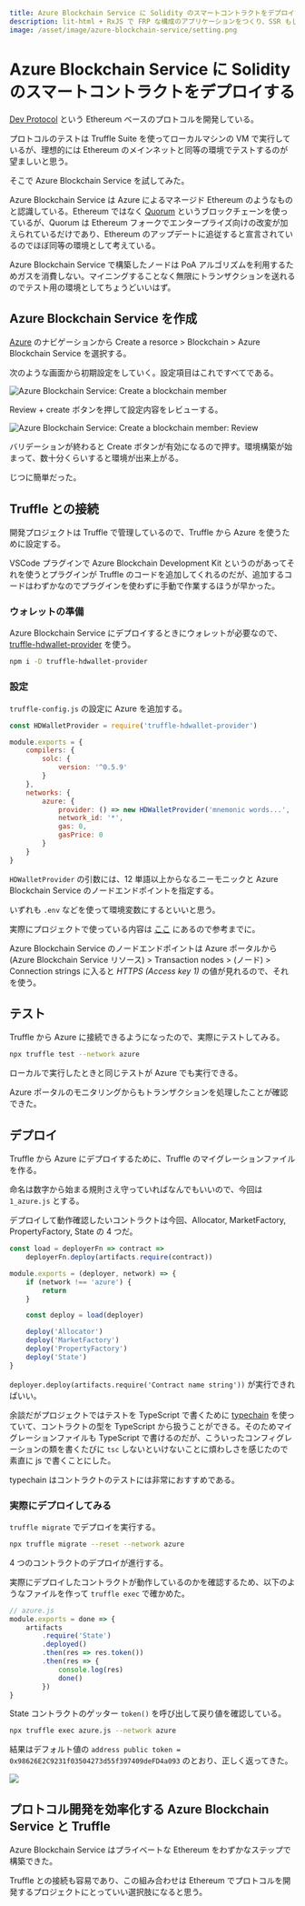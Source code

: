 ```yml
title: Azure Blockchain Service に Solidity のスマートコントラクトをデプロイする
description: lit-html + RxJS で FRP な構成のアプリケーションをつくり、SSR もしてみた
image: /asset/image/azure-blockchain-service/setting.png
```

# Azure Blockchain Service に Solidity のスマートコントラクトをデプロイする

[Dev Protocol](https://github.com/dev-protocol/protocol) という Ethereum ベースのプロトコルを開発している。

プロトコルのテストは Truffle Suite を使ってローカルマシンの VM で実行しているが、理想的には Ethereum のメインネットと同等の環境でテストするのが望ましいと思う。

そこで Azure Blockchain Service を試してみた。

Azure Blockchain Service は Azure によるマネージド Ethereum のようなものと認識している。Ethereum ではなく [Quorum](https://www.goquorum.com/) というブロックチェーンを使っているが、Quorum は Ethereum フォークでエンタープライズ向けの改変が加えられているだけであり、Ethereum のアップデートに追従すると宣言されているのでほぼ同等の環境として考えている。

Azure Blockchain Service で構築したノードは PoA アルゴリズムを利用するためガスを消費しない。マイニングすることなく無限にトランザクションを送れるのでテスト用の環境としてちょうどいいはず。

## Azure Blockchain Service を作成

[Azure](https://portal.azure.com/) のナビゲーションから Create a resorce > Blockchain > Azure Blockchain Service を選択する。

次のような画面から初期設定をしていく。設定項目はこれですべてである。

![Azure Blockchain Service: Create a blockchain member](/asset/image/azure-blockchain-service/setting.png)

Review + create ボタンを押して設定内容をレビューする。

![Azure Blockchain Service: Create a blockchain member: Review](/asset/image/azure-blockchain-service/review.png)

バリデーションが終わると Create ボタンが有効になるので押す。環境構築が始まって、数十分くらいすると環境が出来上がる。

じつに簡単だった。

## Truffle との接続

開発プロジェクトは Truffle で管理しているので、Truffle から Azure を使うために設定する。

VSCode プラグインで Azure Blockchain Development Kit というのがあってそれを使うとプラグインが Truffle のコードを追加してくれるのだが、追加するコードはわずかなのでプラグインを使わずに手動で作業するほうが早かった。

### ウォレットの準備

Azure Blockchain Service にデプロイするときにウォレットが必要なので、[truffle-hdwallet-provider](https://github.com/trufflesuite/truffle/tree/develop/packages/truffle-hdwallet-provider) を使う。

```bash
npm i -D truffle-hdwallet-provider
```

### 設定

`truffle-config.js` の設定に Azure を追加する。

```js
const HDWalletProvider = require('truffle-hdwallet-provider')

module.exports = {
	compilers: {
		solc: {
			version: '^0.5.9'
		}
	},
	networks: {
		azure: {
			provider: () => new HDWalletProvider('mnemonic words...', 'https://...'),
			network_id: '*',
			gas: 0,
			gasPrice: 0
		}
	}
}
```

`HDWalletProvider` の引数には、12 単語以上からなるニーモニックと Azure Blockchain Service のノードエンドポイントを指定する。

いずれも `.env` などを使って環境変数にするといいと思う。

実際にプロジェクトで使っている内容は [ここ](https://github.com/dev-protocol/protocol/blob/master/truffle-config.js) にあるので参考までに。

Azure Blockchain Service のノードエンドポイントは Azure ポータルから (Azure Blockchain Service リソース) > Transaction nodes > (ノード) > Connection strings に入ると _HTTPS (Access key 1)_ の値が見れるので、それを使う。

## テスト

Truffle から Azure に接続できるようになったので、実際にテストしてみる。

```bash
npx truffle test --network azure
```

ローカルで実行したときと同じテストが Azure でも実行できる。

Azure ポータルのモニタリングからもトランザクションを処理したことが確認できた。

## デプロイ

Truffle から Azure にデプロイするために、Truffle のマイグレーションファイルを作る。

命名は数字から始まる規則さえ守っていればなんでもいいので、今回は `1_azure.js` とする。

デプロイして動作確認したいコントラクトは今回、Allocator, MarketFactory, PropertyFactory, State の 4 つだ。

```js
const load = deployerFn => contract =>
	deployerFn.deploy(artifacts.require(contract))

module.exports = (deployer, network) => {
	if (network !== 'azure') {
		return
	}

	const deploy = load(deployer)

	deploy('Allocator')
	deploy('MarketFactory')
	deploy('PropertyFactory')
	deploy('State')
}
```

`deployer.deploy(artifacts.require('Contract name string'))` が実行できればいい。

余談だがプロジェクトではテストを TypeScript で書くために [typechain](https://github.com/ethereum-ts/TypeChain) を使っていて、コントラクトの型を TypeScript から扱うことができる。そのためマイグレーションファイルも TypeScript で書けるのだが、こういったコンフィグレーションの類を書くたびに `tsc` しないといけないことに煩わしさを感じたので素直に js で書くことにした。

typechain はコントラクトのテストには非常におすすめである。

### 実際にデプロイしてみる

`truffle migrate` でデプロイを実行する。

```bash
npx truffle migrate --reset --network azure
```

4 つのコントラクトのデプロイが進行する。

実際にデプロイしたコントラクトが動作しているのかを確認するため、以下のようなファイルを作って `truffle exec` で確かめた。

```js
// azure.js
module.exports = done => {
	artifacts
		.require('State')
		.deployed()
		.then(res => res.token())
		.then(res => {
			console.log(res)
			done()
		})
}
```

State コントラクトのゲッター `token()` を呼び出して戻り値を確認している。

```bash
npx truffle exec azure.js --network azure
```

結果はデフォルト値の `address public token = 0x98626E2C9231f03504273d55f397409deFD4a093` のとおり、正しく返ってきた。

![](/asset/image/azure-blockchain-service/exec.png)

## プロトコル開発を効率化する Azure Blockchain Service と Truffle

Azure Blockchain Service はプライベートな Ethereum をわずかなステップで構築できた。

Truffle との接続も容易であり、この組み合わせは Ethereum でプロトコルを開発するプロジェクトにとっていい選択肢になると思う。
